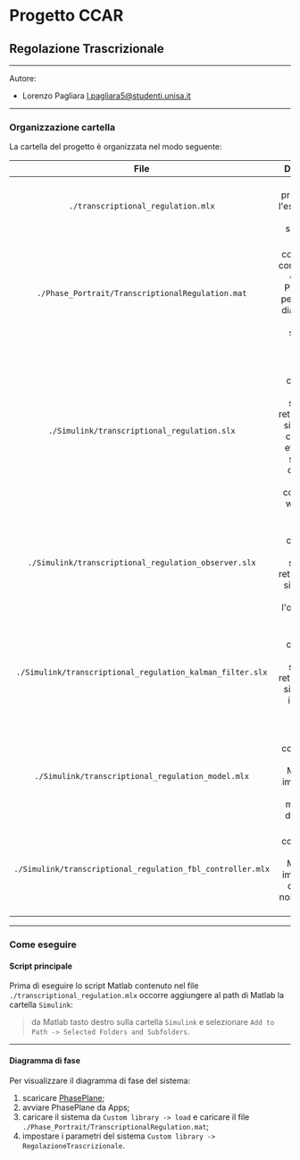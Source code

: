 # Progetto CCAR
	
## Regolazione Trascrizionale

***
Autore:
* Lorenzo Pagliara <l.pagliara5@studenti.unisa.it>

***
### Organizzazione cartella
La cartella del progetto è organizzata nel modo seguente:

|File|Descrizione| 
|:---:|:---:| 
|`./transcriptional_regulation.mlx`| É il file principale per l'esecuzione di tutte le simulazioni.|
|`./Phase_Portrait/TranscriptionalRegulation.mat`| É il file contenente la configurazione del plugin Phase Plane per ottenere il diagramma di fase del sistema in esame.|
|`./Simulink/transcriptional_regulation.slx`| É il file Simulink contenente l'intero schema di retroazione del sistema, che consente di effettuare lo switch del controllore mediante comando dal workspace.|
|`./Simulink/transcriptional_regulation_observer.slx`| É il file Simulink contenente l'intero schema di retroazione del sistema, con integrato l'osservatore.|
|`./Simulink/transcriptional_regulation_kalman_filter.slx`| É il file Simulink contenente l'intero schema di retroazione del sistema, con integrato il filtro di Kalman.|
|`./Simulink/transcriptional_regulation_model.mlx`| É il file contenente la funzione Matlab che implementa il modello matematico del sistema.|
|`./Simulink/transcriptional_regulation_fbl_controller.mlx`| É il file contenente la funzione Matlab che implementa il controllore non lineare del sistema.|

***
### Come eseguire
#### Script principale
Prima di eseguire lo script Matlab contenuto nel file `./transcriptional_regulation.mlx` occorre aggiungere al path di Matlab la cartella `Simulink`:

> da Matlab tasto destro sulla cartella `Simulink` e selezionare `Add to Path -> Selected Folders and Subfolders`.

***

#### Diagramma di fase
Per visualizzare il diagramma di fase del sistema:

1. scaricare [PhasePlane](https://it.mathworks.com/matlabcentral/fileexchange/91705-phase-plane-and-slope-field-apps?s_tid=srchtitle_Phase%2520Plane_2);
2. avviare PhasePlane da Apps;
3. caricare il sistema da `Custom library -> load` e caricare il file `./Phase_Portrait/TranscriptionalRegulation.mat`;
4. impostare i parametri del sistema `Custom library -> RegolazioneTrascrizionale`.



